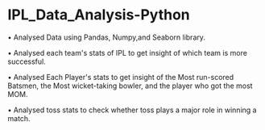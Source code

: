 # IPL_Data_Analysis-Python
• Analysed Data using Pandas, Numpy,and Seaborn library.

• Analysed each team's stats of IPL to get insight of which team is more successful.

• Analysed Each Player's stats to get insight of the Most run-scored Batsmen, the Most wicket-taking bowler, and the player who got the most MOM.

• Analysed toss stats to check whether toss plays a major role in winning a match.
